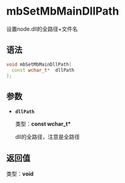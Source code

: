 # mbSetMbMainDllPath

设置node.dll的全路径+文件名

## 语法

``` cpp
void mbSetMbMainDllPath(
  const wchar_t*  dllPath
);
```

## 参数

- **`dllPath`**

  类型：**const wchar_t\***

  dll的全路径，注意是全路径

## 返回值

类型：**void**
